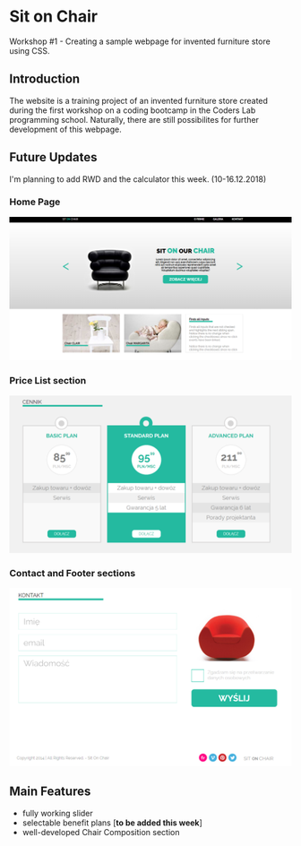 # Sit on Chair
Workshop #1 - Creating a sample webpage for invented furniture store using CSS.

## Introduction

The website is a training project of an invented furniture store created during the first workshop on a coding bootcamp in the Coders Lab programming school. Naturally, there are still possibilites for further development of this webpage.

## Future Updates

I'm planning to add RWD and the calculator this week. (10-16.12.2018)

### Home Page

![Home Page screenshot](images/Screenshots/front_page.png?raw=true "Home Page")

### Price List section

![Price List section screenshot](images/Screenshots/price_list.png?raw=true "Price List section")

### Contact and Footer sections

![Contact and Footer sections screenshot](images/Screenshots/contact_form.png?raw=true "Contact and Footer sections")

## Main Features

* fully working slider
* selectable benefit plans [<b>to be added this week</b>]
* well-developed Chair Composition section
